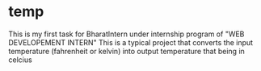 # temp

This is my first task for BharatIntern under internship program of "WEB DEVELOPEMENT INTERN"
This is a typical project that converts the input temperature (fahrenheit or kelvin) into output temperature that being in celcius
